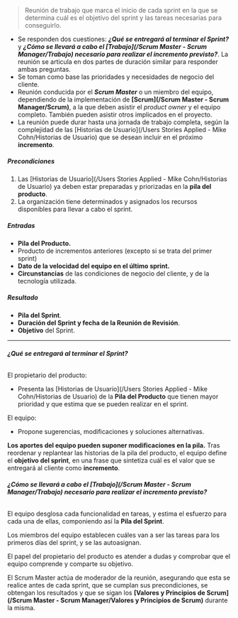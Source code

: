 > Reunión de trabajo que marca el inicio de cada sprint en la que se determina cuál es el objetivo del sprint y las tareas necesarias para conseguirlo.

- Se responden dos cuestiones: ***¿Qué se entregará al terminar el Sprint?*** y ***¿Cómo se llevará a cabo el [Trabajo](/Scrum Master - Scrum Manager/Trabajo) necesario para realizar el incremento previsto?***. La reunión se articula en dos partes de duración similar para responder ambas preguntas.
- Se toman como base las prioridades y necesidades de negocio del cliente.
- Reunión conducida por el ***Scrum Master*** o un miembro del equipo, dependiendo de la implementación de **[Scrum](/Scrum Master - Scrum Manager/Scrum)**, a la que deben asistir el *product owner* y el equipo completo. También pueden asistir otros implicados en el proyecto.
- La reunión puede durar hasta una jornada de trabajo completa, según la complejidad de las [Historias de Usuario](/Users Stories Applied - Mike Cohn/Historias de Usuario) que se desean incluir en el próximo **incremento**.
##### **Precondiciones**
1.  Las [Historias de Usuario](/Users Stories Applied - Mike Cohn/Historias de Usuario) ya deben estar preparadas y priorizadas en la **pila del producto**.
2. La organización tiene determinados y asignados los recursos disponibles para llevar a cabo el sprint.
##### **Entradas**
- **Pila del Producto.**
- Producto de incrementos anteriores (excepto si se trata del primer sprint)
- **Dato de la velocidad del equipo en el último sprint.**
- **Circunstancias** de las condiciones de negocio del cliente, y de la tecnología utilizada.
##### **Resultado**
- **Pila del Sprint**.
- **Duración del Sprint y fecha de la Reunión de Revisión**.
- **Objetivo** del Sprint. 
****
###### ***¿Qué se entregará al terminar el Sprint?***
El propietario del producto:

- Presenta las [Historias de Usuario](/Users Stories Applied - Mike Cohn/Historias de Usuario) de la **Pila del Producto** que tienen mayor prioridad y que estima que se pueden realizar en el sprint.

El equipo:

- Propone sugerencias, modificaciones y soluciones alternativas.

**Los aportes del equipo pueden suponer modificaciones en la pila.**
Tras reordenar y replantear las historias de la pila del producto, el equipo define el **objetivo del sprint**, en una frase que sintetiza cuál es el valor que se entregará al cliente como **incremento**.
###### **¿Cómo se llevará a cabo el [Trabajo](/Scrum Master - Scrum Manager/Trabajo) necesario para realizar el incremento previsto?**
El equipo desglosa cada funcionalidad en tareas, y estima el esfuerzo para cada una de ellas, componiendo así la **Pila del Sprint**. 

Los miembros del equipo establecen cuáles van a ser las tareas para los primeros días del sprint, y se las autoasignan.

El papel del propietario del producto es atender a dudas y comprobar que el equipo comprende y comparte su objetivo. 

El Scrum Master actúa de moderador de la reunión, asegurando que esta se realice antes de cada sprint, que se cumplan sus precondiciones, se obtengan los resultados y que se sigan los **[Valores y Principios de Scrum](/Scrum Master - Scrum Manager/Valores y Principios de Scrum)** durante la misma. 